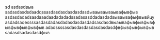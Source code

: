 sd
asdasdвыа
sadasdasdsdaadqssasdasdasdasdasdasdываываываывафывфыв
asdasdadadsasdaaadaadadadadssadasasddadasdadsываывафыфвывйцу
asdadsaqessssasdasdadasdadasdasdasdadsasdasdвыаывафывфывфывфывфывфывфывфыв
adadssssasdasdasdasdasdasdasdфвфывфывфывфыв
sadasdsadasdasdфыв
